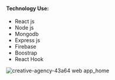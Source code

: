 #### Technology Use:
* React js
* Node js
* Mongodb
* Express js
* Firebase
* Boostrap
* React Hook

![creative-agency-43a64 web app_home](https://user-images.githubusercontent.com/67514668/97004390-d6377580-155e-11eb-8b43-db516faefe32.png)
